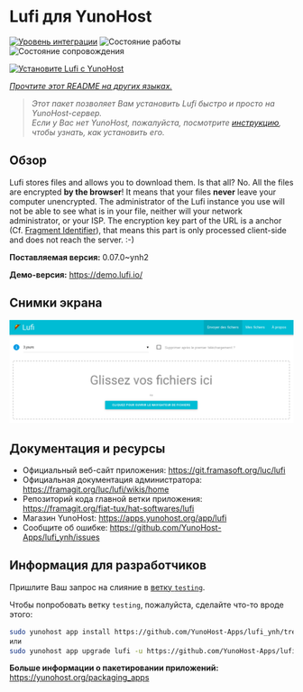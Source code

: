 <!--
Важно: этот README был автоматически сгенерирован <https://github.com/YunoHost/apps/tree/master/tools/readme_generator>
Он НЕ ДОЛЖЕН редактироваться вручную.
-->

# Lufi для YunoHost

[![Уровень интеграции](https://apps.yunohost.org/badge/integration/lufi)](https://ci-apps.yunohost.org/ci/apps/lufi/)
![Состояние работы](https://apps.yunohost.org/badge/state/lufi)
![Состояние сопровождения](https://apps.yunohost.org/badge/maintained/lufi)

[![Установите Lufi с YunoHost](https://install-app.yunohost.org/install-with-yunohost.svg)](https://install-app.yunohost.org/?app=lufi)

*[Прочтите этот README на других языках.](./ALL_README.md)*

> *Этот пакет позволяет Вам установить Lufi быстро и просто на YunoHost-сервер.*  
> *Если у Вас нет YunoHost, пожалуйста, посмотрите [инструкцию](https://yunohost.org/install), чтобы узнать, как установить его.*

## Обзор

Lufi stores files and allows you to download them. Is that all? No. All the files are encrypted **by the browser**! It means that your files **never** leave your computer unencrypted.
The administrator of the Lufi instance you use will not be able to see what is in your file, neither will your network administrator, or your ISP.
The encryption key part of the URL is a anchor (Cf. [Fragment Identifier](https://en.wikipedia.org/wiki/Fragment_identifier)), that means this part is only processed client-side and does not reach the server. :-)


**Поставляемая версия:** 0.07.0~ynh2

**Демо-версия:** <https://demo.lufi.io/>

## Снимки экрана

![Снимок экрана Lufi](./doc/screenshots/screenshot_lufi_1.png)

## Документация и ресурсы

- Официальный веб-сайт приложения: <https://git.framasoft.org/luc/lufi>
- Официальная документация администратора: <https://framagit.org/luc/lufi/wikis/home>
- Репозиторий кода главной ветки приложения: <https://framagit.org/fiat-tux/hat-softwares/lufi>
- Магазин YunoHost: <https://apps.yunohost.org/app/lufi>
- Сообщите об ошибке: <https://github.com/YunoHost-Apps/lufi_ynh/issues>

## Информация для разработчиков

Пришлите Ваш запрос на слияние в [ветку `testing`](https://github.com/YunoHost-Apps/lufi_ynh/tree/testing).

Чтобы попробовать ветку `testing`, пожалуйста, сделайте что-то вроде этого:

```bash
sudo yunohost app install https://github.com/YunoHost-Apps/lufi_ynh/tree/testing --debug
или
sudo yunohost app upgrade lufi -u https://github.com/YunoHost-Apps/lufi_ynh/tree/testing --debug
```

**Больше информации о пакетировании приложений:** <https://yunohost.org/packaging_apps>
